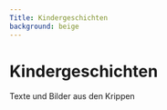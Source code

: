 ```yaml
---
Title: Kindergeschichten
background: beige
---
```

# Kindergeschichten

Texte und Bilder aus den Krippen

